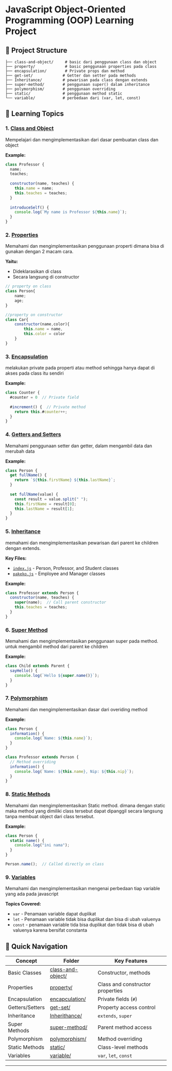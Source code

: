 # JavaScript Object-Oriented Programming (OOP) Learning Project


## 📁 Project Structure

```
├── class-and-object/     # basic dari penggunaan class dan object 
├── property/             # basic penggunaan properties pada class
├── encapsulation/        # Private props dan method
├── get-set/             # Getter dan setter pada methods
├── Inheritance/         # pewarisan pada class dengan extends
├── super-method/        # penggunaan super() dalam inheritance 
├── polymorphism/        # penggunaan overriding
├── static/              # penggunaan method static
└── variable/            # perbedaan dari (var, let, const)
```

## 🎯 Learning Topics

### 1. [Class and Object](./class-and-object/)
Mempelajari dan mengimplementasikan dari dasar pembuatan class dan object

**Example:**
```javascript
class Professor {
  name;
  teaches;
  
  constructor(name, teaches) {
    this.name = name;
    this.teaches = teaches;
  }
  
  introduceSelf() {
    console.log(`My name is Professor ${this.name}`);
  }
}
```

### 2. [Properties](./property/)
Memahami dan mengimplementasikan penggunaan properti dimana bisa di gunakan dengan 2 macam cara.

**Yaitu:**
- Dideklarasikan di class
- Secara langsung di constructor

```javascript
// property on class
class Person{
    name;
    age;
}

//property on constructor
class Car{
    constructor(name,color){
        this.name = name,
        this.color = color
    }
}
```

### 3. [Encapsulation](./encapculation/)
melakukan private pada properti atau method sehingga hanya dapat di akses pada class itu sendiri

**Example:**
```javascript
class Counter {
  #counter = 0  // Private field
  
  #increment() {  // Private method
    return this.#counter++;
  }
}
```

### 4. [Getters and Setters](./get-set/)
Memahami penggunaan setter dan getter, dalam mengambil data dan merubah data

**Example:**
```javascript
class Person {
  get fullName() {
    return `${this.firstName} ${this.lastName}`;
  }
  
  set fullName(value) {
    const result = value.split(" ");
    this.firstName = result[0];
    this.lastName = result[1];
  }
}
```

### 5. [Inheritance](./Inherithance/)
memahami dan mengimplementasikan pewarisan dari parent ke children dengan extends.

**Key Files:**
- [`index.js`](./Inherithance/index.js) - Person, Professor, and Student classes
- [`pakeko.js`](./Inherithance/pakeko.js) - Employee and Manager classes

**Example:**
```javascript
class Professor extends Person {
  constructor(name, teaches) {
    super(name);  // Call parent constructor
    this.teaches = teaches;
  }
}
```

### 6. [Super Method](./super-method/)
Memahami dan mengimplementasikan penggunaan super pada method. untuk mengambil method dari parent ke children

**Example:**
```javascript
class Child extends Parent {
  sayHello() {
    console.log(`Hello ${super.name()}`);
  }
}
```

### 7. [Polymorphism](./polymorphism/)
Memahami dan mengimplementasikan dasar dari overiding method

**Example:**
```javascript
class Person {
  information() {
    console.log(`Name: ${this.name}`);
  }
}

class Professor extends Person {
  // Method overriding
  information() {
    console.log(`Name: ${this.name}, Nip: ${this.nip}`);
  }
}
```

### 8. [Static Methods](./static/)
Memahami dan mengimplementasikan Static method. dimana dengan static maka method yang dimiliki class tersebut dapat dipanggil secara langsung tanpa membuat object dari class tersebut.

**Example:**
```javascript
class Person {
  static name() {
    console.log("ini nama");
  }
}

Person.name();  // Called directly on class
```

### 9. [Variables](./variable/)
Memahami dan mengimplementasikan mengenai perbedaan tiap variable yang ada pada javascript

**Topics Covered:**
- `var` - Penamaan variable dapat duplikat
- `let` - Penamaan variable tidak bisa duplikat dan bisa di ubah valuenya
- `const` - penamaan variable tida bisa duplikat dan tidak bisa di ubah valuenya karena bersifat constanta




## 🔗 Quick Navigation

| Concept | Folder | Key Features |
|---------|--------|--------------|
| Basic Classes | [class-and-object/](./class-and-object/) | Constructor, methods |
| Properties | [property/](./property/) | Class and constructor properties |
| Encapsulation | [encapculation/](./encapculation/) | Private fields (`#`) |
| Getters/Setters | [get-set/](./get-set/) | Property access control |
| Inheritance | [Inherithance/](./Inherithance/) | `extends`, `super` |
| Super Methods | [super-method/](./super-method/) | Parent method access |
| Polymorphism | [polymorphism/](./polymorphism/) | Method overriding |
| Static Methods | [static/](./static/) | Class-level methods |
| Variables | [variable/](./variable/) | `var`, `let`, `const` |

---

